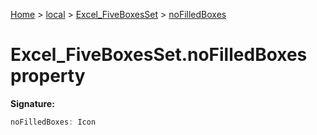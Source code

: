 [Home](./index) &gt; [local](local.md) &gt; [Excel\_FiveBoxesSet](local.excel_fiveboxesset.md) &gt; [noFilledBoxes](local.excel_fiveboxesset.nofilledboxes.md)

# Excel\_FiveBoxesSet.noFilledBoxes property


**Signature:**
```javascript
noFilledBoxes: Icon
```
